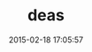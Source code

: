 ---
layout: post
title:  "deas"
repo:   "redding/deas"
date:   2015-02-18 17:05:57
gemurl: http://github.com/redding/deas
---